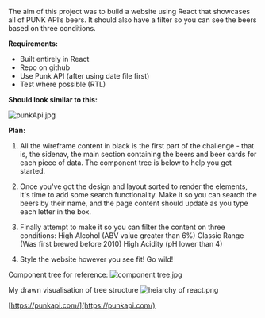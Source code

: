 The aim of this project was to build a website using React that showcases all of PUNK API’s beers. It should also have a filter so you can see the beers based on three conditions.

**Requirements:**

- Built entirely in React
- Repo on github
- Use Punk API (after using date file first)
- Test where possible (RTL)

**Should look similar to this:**

![punkApi.jpg](https://s3-us-west-2.amazonaws.com/secure.notion-static.com/825c3fc7-adf6-4271-affa-83d8b3dc5c36/punkApi.jpg)

**Plan:**

1. All the wireframe content in black is the first part of the challenge - that is, the sidenav, the main section containing the beers and beer cards for each piece of data. The component tree is below to help you get started.

2. Once you've got the design and layout sorted to render the elements, it's time to add some search functionality. Make it so you can search the beers by their name, and the page content should update as you type each letter in the box.

3. Finally attempt to make it so you can filter the content on three conditions:
   High Alcohol (ABV value greater than 6%)
   Classic Range (Was first brewed before 2010)
   High Acidity (pH lower than 4)

4. Style the website however you see fit! Go wild!

Component tree for reference:
![component tree.jpg](https://s3-us-west-2.amazonaws.com/secure.notion-static.com/22b5c620-63bc-43ec-8e2b-3c1887117c21/component_tree.jpg)

My drawn visualisation of tree structure
![heiarchy of react.png](https://s3-us-west-2.amazonaws.com/secure.notion-static.com/0f187d87-3359-4f2c-bfe6-cfff441637d7/heiarchy_of_react.png)

[https://punkapi.com/](https://punkapi.com/)
